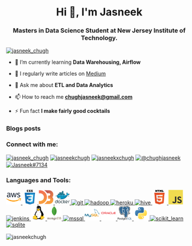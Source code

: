 <h1 align="center">Hi 👋, I'm Jasneek</h1>
<h3 align="center">Masters in Data Science Student at New Jersey Institute of Technology.</h3>

<p align="left"> <a href="https://twitter.com/jasneek_chugh" target="blank"><img src="https://img.shields.io/twitter/follow/jasneek_chugh?logo=twitter&style=for-the-badge" alt="jasneek_chugh" /></a> </p>

- 🌱 I’m currently learning **Data Warehousing, Airflow**

- 📝 I regularly write articles on [Medium](https://chughjasneek.medium.com/)

- 💬 Ask me about **ETL and Data Analytics**

- 📫 How to reach me **chughjasneek@gmail.com**

- ⚡ Fun fact **I make fairly good cocktails**

### Blogs posts
<!-- BLOG-POST-LIST:START -->
<!-- BLOG-POST-LIST:END -->

<h3 align="left">Connect with me:</h3>
<p align="left">
<a href="https://twitter.com/jasneek_chugh" target="blank"><img align="center" src="https://cdn.jsdelivr.net/npm/simple-icons@3.0.1/icons/twitter.svg" alt="jasneek_chugh" height="30" width="40" /></a>
<a href="https://linkedin.com/in/jasneekchugh" target="blank"><img align="center" src="https://cdn.jsdelivr.net/npm/simple-icons@3.0.1/icons/linkedin.svg" alt="jasneekchugh" height="30" width="40" /></a>
<a href="https://instagram.com/jasneekxchugh" target="blank"><img align="center" src="https://cdn.jsdelivr.net/npm/simple-icons@3.0.1/icons/instagram.svg" alt="jasneekxchugh" height="30" width="40" /></a>
<a href="https://medium.com/@chughjasneek" target="blank"><img align="center" src="https://cdn.jsdelivr.net/npm/simple-icons@3.0.1/icons/medium.svg" alt="@chughjasneek" height="30" width="40" /></a>
<a href="https://discord.gg/Jasneek#7134" target="blank"><img align="center" src="https://cdn.jsdelivr.net/npm/simple-icons@3.0.1/icons/discord.svg" alt="Jasneek#7134" height="30" width="40" /></a>
</p>

<h3 align="left">Languages and Tools:</h3>
<p align="left"> <a href="https://aws.amazon.com" target="_blank"> <img src="https://raw.githubusercontent.com/devicons/devicon/master/icons/amazonwebservices/amazonwebservices-original-wordmark.svg" alt="aws" width="40" height="40"/> </a> <a href="https://www.w3schools.com/css/" target="_blank"> <img src="https://raw.githubusercontent.com/devicons/devicon/master/icons/css3/css3-original-wordmark.svg" alt="css3" width="40" height="40"/> </a> <a href="https://d3js.org/" target="_blank"> <img src="https://raw.githubusercontent.com/devicons/devicon/master/icons/d3js/d3js-original.svg" alt="d3js" width="40" height="40"/> </a> <a href="https://www.docker.com/" target="_blank"> <img src="https://raw.githubusercontent.com/devicons/devicon/master/icons/docker/docker-original-wordmark.svg" alt="docker" width="40" height="40"/> </a> <a href="https://git-scm.com/" target="_blank"> <img src="https://www.vectorlogo.zone/logos/git-scm/git-scm-icon.svg" alt="git" width="40" height="40"/> </a> <a href="https://hadoop.apache.org/" target="_blank"> <img src="https://www.vectorlogo.zone/logos/apache_hadoop/apache_hadoop-icon.svg" alt="hadoop" width="40" height="40"/> </a> <a href="https://heroku.com" target="_blank"> <img src="https://www.vectorlogo.zone/logos/heroku/heroku-icon.svg" alt="heroku" width="40" height="40"/> </a> <a href="https://hive.apache.org/" target="_blank"> <img src="https://www.vectorlogo.zone/logos/apache_hive/apache_hive-icon.svg" alt="hive" width="40" height="40"/> </a> <a href="https://www.w3.org/html/" target="_blank"> <img src="https://raw.githubusercontent.com/devicons/devicon/master/icons/html5/html5-original-wordmark.svg" alt="html5" width="40" height="40"/> </a> <a href="https://developer.mozilla.org/en-US/docs/Web/JavaScript" target="_blank"> <img src="https://raw.githubusercontent.com/devicons/devicon/master/icons/javascript/javascript-original.svg" alt="javascript" width="40" height="40"/> </a> <a href="https://www.jenkins.io" target="_blank"> <img src="https://www.vectorlogo.zone/logos/jenkins/jenkins-icon.svg" alt="jenkins" width="40" height="40"/> </a> <a href="https://www.linux.org/" target="_blank"> <img src="https://raw.githubusercontent.com/devicons/devicon/master/icons/linux/linux-original.svg" alt="linux" width="40" height="40"/> </a> <a href="https://www.mongodb.com/" target="_blank"> <img src="https://raw.githubusercontent.com/devicons/devicon/master/icons/mongodb/mongodb-original-wordmark.svg" alt="mongodb" width="40" height="40"/> </a> <a href="https://www.microsoft.com/en-us/sql-server" target="_blank"> <img src="https://cdn.worldvectorlogo.com/logos/microsoft-sql-server.svg" alt="mssql" width="40" height="40"/> </a> <a href="https://www.mysql.com/" target="_blank"> <img src="https://raw.githubusercontent.com/devicons/devicon/master/icons/mysql/mysql-original-wordmark.svg" alt="mysql" width="40" height="40"/> </a> <a href="https://www.oracle.com/" target="_blank"> <img src="https://raw.githubusercontent.com/devicons/devicon/master/icons/oracle/oracle-original.svg" alt="oracle" width="40" height="40"/> </a> <a href="https://www.postgresql.org" target="_blank"> <img src="https://raw.githubusercontent.com/devicons/devicon/master/icons/postgresql/postgresql-original-wordmark.svg" alt="postgresql" width="40" height="40"/> </a> <a href="https://www.python.org" target="_blank"> <img src="https://raw.githubusercontent.com/devicons/devicon/master/icons/python/python-original.svg" alt="python" width="40" height="40"/> </a> <a href="https://scikit-learn.org/" target="_blank"> <img src="https://upload.wikimedia.org/wikipedia/commons/0/05/Scikit_learn_logo_small.svg" alt="scikit_learn" width="40" height="40"/> </a> <a href="https://www.sqlite.org/" target="_blank"> <img src="https://www.vectorlogo.zone/logos/sqlite/sqlite-icon.svg" alt="sqlite" width="40" height="40"/> </a> </p>

<p><img align="center" src="https://github-readme-stats.vercel.app/api/top-langs?username=jasneekchugh&show_icons=true&locale=en&layout=compact" alt="jasneekchugh" /></p>
